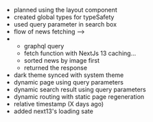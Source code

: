 - planned using the layout component
- created global types for typeSafety
- used query parameter in search box
- flow of news fetching -->
- - graphql query
  - fetch function with NextJs 13 caching...
  - sorted news by image first
  - returned the response
- dark theme synced with system theme
- dynamic page using query parameters
- dynamic search result using query parameters
- dynamic routing with static page regeneration
- relative timestamp (X days ago)
- added next13's loading sate
